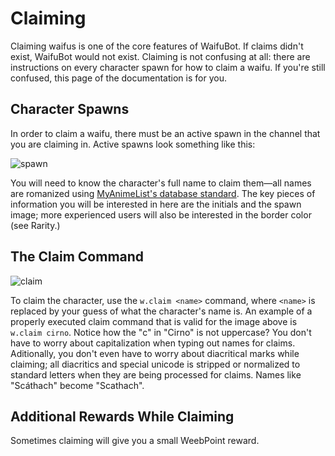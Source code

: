 # Claiming

Claiming waifus is one of the core features of WaifuBot. If claims didn't exist, WaifuBot would not exist. Claiming is not confusing at all: there are instructions on every character spawn for how to claim a waifu. If you're still confused, this page of the documentation is for you.

## Character Spawns

In order to claim a waifu, there must be an active spawn in the channel that you are claiming in. Active spawns look something like this:

![spawn](https://cdn.discordapp.com/attachments/485936130064384001/528448071751827470/unknown.png)

You will need to know the character's full name to claim them—all names are romanized using [MyAnimeList's database standard](https://myanimelist.net/forum/?topicid=128975).
The key pieces of information you will be interested in here are the initials and the spawn image; more experienced users will also be interested in the border color (see Rarity.)

## The Claim Command

![claim](https://cdn.discordapp.com/attachments/485936130064384001/528452428132253708/unknown.png)


To claim the character, use the ``w.claim <name>`` command, where ``<name>`` is replaced by your guess of what the character's name is. An example of a properly executed claim command that is valid for the image above is ``w.claim cirno``. Notice how the "c" in "Cirno" is not uppercase? You don't have to worry about capitalization when typing out names for claims. Aditionally, you don't even have to worry about diacritical marks while claiming; all diacritics and special unicode is stripped or normalized to standard letters when they are being processed for claims. Names like "Scáthach" become "Scathach".

## Additional Rewards While Claiming

Sometimes claiming will give you a small WeebPoint reward.